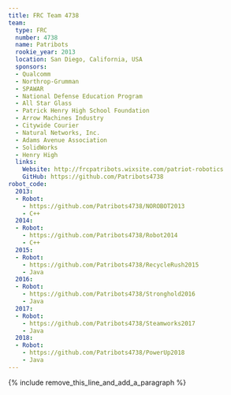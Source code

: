 ```yaml
---
title: FRC Team 4738
team:
  type: FRC
  number: 4738
  name: Patribots
  rookie_year: 2013
  location: San Diego, California, USA
  sponsors:
  - Qualcomm
  - Northrop-Grumman
  - SPAWAR
  - National Defense Education Program
  - All Star Glass
  - Patrick Henry High School Foundation
  - Arrow Machines Industry
  - Citywide Courier
  - Natural Networks, Inc.
  - Adams Avenue Association
  - SolidWorks
  - Henry High
  links:
    Website: http://frcpatribots.wixsite.com/patriot-robotics
    GitHub: https://github.com/Patribots4738
robot_code:
  2013:
  - Robot:
    - https://github.com/Patribots4738/NOROBOT2013
    - C++
  2014:
  - Robot:
    - https://github.com/Patribots4738/Robot2014
    - C++
  2015:
  - Robot:
    - https://github.com/Patribots4738/RecycleRush2015
    - Java
  2016:
  - Robot:
    - https://github.com/Patribots4738/Stronghold2016
    - Java
  2017:
  - Robot:
    - https://github.com/Patribots4738/Steamworks2017
    - Java
  2018:
  - Robot:
    - https://github.com/Patribots4738/PowerUp2018
    - Java
---
```


{% include remove_this_line_and_add_a_paragraph %}